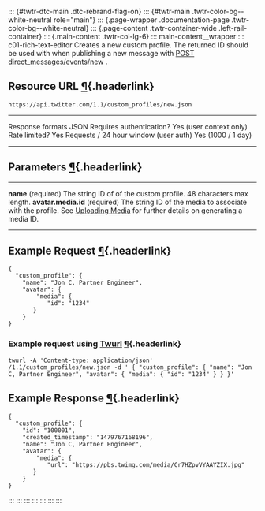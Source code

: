 ::: {#twtr-dtc-main .dtc-rebrand-flag-on}
::: {#twtr-main .twtr-color-bg--white-neutral role="main"}
::: {.page-wrapper .documentation-page .twtr-color-bg--white-neutral}
::: {.page-content .twtr-container-wide .left-rail-container}
::: {.main-content .twtr-col-lg-6}
::: main-content__wrapper
::: c01-rich-text-editor
Creates a new custom profile. The returned ID should be used with when
publishing a new message with [POST
direct_messages/events/new](/en/docs/direct-messages/sending-and-receiving/api-reference/new-event)
.

## Resource URL [¶](#resource-url){.headerlink}

` https://api.twitter.com/1.1/custom_profiles/new.json `

  --------------------------------------- -------------------------
  Response formats                        JSON
  Requires authentication?                Yes (user context only)
  Rate limited?                           Yes
  Requests / 24 hour window (user auth)   Yes (1000 / 1 day)
  --------------------------------------- -------------------------

## Parameters [¶](#parameters){.headerlink}

  -------------------------------- ---------------------------------------------------------------------------------------------------------------------------------------------------------------------
  **name** (required)              The string ID of of the custom profile. 48 characters max length.
  **avatar.media.id** (required)   The string ID of the media to associate with the profile. See [Uploading Media](/en/docs/media/upload-media/overview) for further details on generating a media ID.
  -------------------------------- ---------------------------------------------------------------------------------------------------------------------------------------------------------------------

## Example Request [¶](#example-request){.headerlink}

    {
      "custom_profile": {
        "name": "Jon C, Partner Engineer",
        "avatar": {
            "media": {
               "id": "1234"
           }
        }
    }

### Example request using [Twurl](https://github.com/twitter/twurl) [¶](#example-request-using-twurl){.headerlink}

    twurl -A 'Content-type: application/json' /1.1/custom_profiles/new.json -d ' { "custom_profile": { "name": "Jon C, Partner Engineer", "avatar": { "media": { "id": "1234" } } }'

## Example Response [¶](#example-response){.headerlink}

    {
      "custom_profile": {
        "id": "100001",
        "created_timestamp": "1479767168196",
        "name": "Jon C, Partner Engineer",
        "avatar": {
            "media": {
               "url": "https://pbs.twimg.com/media/Cr7HZpvVYAAYZIX.jpg"
           }
        }
    }
:::
:::
:::
:::
:::
:::
:::
